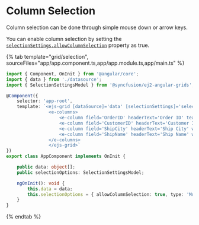 # Column Selection

Column selection can be done through simple mouse down or arrow keys.

You can enable column selection by setting the [`selectionSettings.allowColumnSelection`](../../api/grid/selectionSettings/#allowcolumnselection) property as true.

{% tab template="grid/selection", sourceFiles="app/app.component.ts,app/app.module.ts,app/main.ts" %}

```typescript
import { Component, OnInit } from '@angular/core';
import { data } from './datasource';
import { SelectionSettingsModel } from '@syncfusion/ej2-angular-grids';

@Component({
    selector: 'app-root',
    template: `<ejs-grid [dataSource]='data' [selectionSettings]='selectionOptions' height='315px'>
                <e-columns>
                    <e-column field='OrderID' headerText='Order ID' textAlign='Right' width=120></e-column>
                    <e-column field='CustomerID' headerText='Customer ID' width=150></e-column>
                    <e-column field='ShipCity' headerText='Ship City' width=150></e-column>
                    <e-column field='ShipName' headerText='Ship Name' width=150></e-column>
                </e-columns>
                </ejs-grid>`
})
export class AppComponent implements OnInit {

    public data: object[];
    public selectionOptions: SelectionSettingsModel;

    ngOnInit(): void {
        this.data = data;
        this.selectionOptions = { allowColumnSelection: true, type: 'Multiple' };
    }
}

```

{% endtab %}